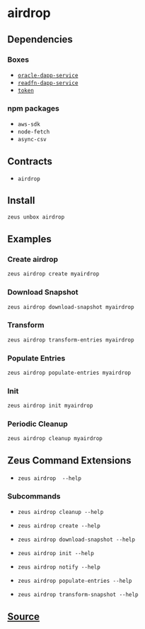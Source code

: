 
airdrop 
====================




## Dependencies
### Boxes
* [`oracle-dapp-service`](oracle-dapp-service.md)
* [`readfn-dapp-service`](readfn-dapp-service.md)
* [`token`](token.md)
### npm packages
* `aws-sdk`
* `node-fetch`
* `async-csv`
## Contracts
* `airdrop`
## Install
```bash
zeus unbox airdrop
```
## Examples
### Create airdrop 
```bash
zeus airdrop create myairdrop
```
### Download Snapshot 
```bash
zeus airdrop download-snapshot myairdrop
```
### Transform 
```bash
zeus airdrop transform-entries myairdrop
```
### Populate Entries 
```bash
zeus airdrop populate-entries myairdrop
```
### Init 
```bash
zeus airdrop init myairdrop
```
### Periodic Cleanup 
```bash
zeus airdrop cleanup myairdrop
```
## Zeus Command Extensions
* ```zeus airdrop  --help```

### Subcommands
* ```zeus airdrop cleanup --help```

* ```zeus airdrop create --help```

* ```zeus airdrop download-snapshot --help```

* ```zeus airdrop init --help```

* ```zeus airdrop notify --help```

* ```zeus airdrop populate-entries --help```

* ```zeus airdrop transform-snapshot --help```


## [Source](https://github.com/liquidapps-io/zeus-sdk/tree/master/boxes/groups/undefined/airdrop)
